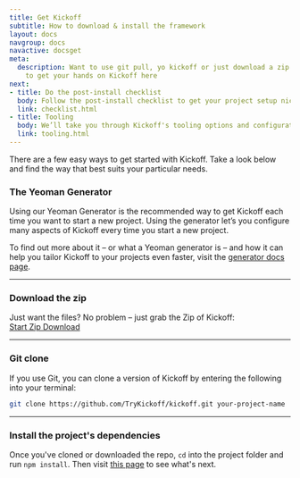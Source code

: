 ```yaml
---
title: Get Kickoff
subtitle: How to download & install the framework
layout: docs
navgroup: docs
navactive: docsget
meta:
  description: Want to use git pull, yo kickoff or just download a zip. Find out how
    to get your hands on Kickoff here
next:
- title: Do the post-install checklist
  body: Follow the post-install checklist to get your project setup nice and quickly
  link: checklist.html
- title: Tooling
  body: We’ll take you through Kickoff's tooling options and configuration
  link: tooling.html
---
```


There are a few easy ways to get started with Kickoff.  Take a look below and find the way that best suits your particular needs.

### The Yeoman Generator

Using our Yeoman Generator is the recommended way to get Kickoff each time you want to start a new project. Using the generator let’s you configure many aspects of Kickoff every time you start a new project.

To find out more about it – or what a Yeoman generator is – and how it can help you tailor Kickoff to your projects even faster, visit the [generator docs page](yeoman.html).

<hr class="sectionSplitter">

### Download the zip

Just want the files?  No problem – just grab the Zip of Kickoff:<br>
<a href="https://github.com/TryKickoff/kickoff/archive/master.zip" class="btn btn--primary btn--small">Start Zip Download</a>

<hr class="sectionSplitter">

### Git clone

If you use Git, you can clone a version of Kickoff by entering the following into your terminal:

```sh
git clone https://github.com/TryKickoff/kickoff.git your-project-name
```

<hr class="sectionSplitter">

### Install the project's dependencies
Once you've cloned or downloaded the repo, `cd` into the project folder and run `npm install`. Then visit [this page](get.html) to see what's next.
